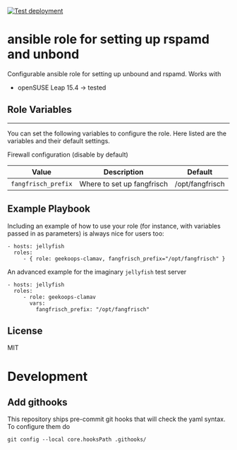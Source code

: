 [![Test deployment](https://github.com/GeekOops/geekoops-rspamd/actions/workflows/CI.yml/badge.svg)](https://github.com/GeekOops/geekoops-rspamd/actions/workflows/CI.yml)

# ansible role for setting up rspamd and unbond

Configurable ansible role for setting up unbound and rspamd.
Works with

- openSUSE Leap 15.4 -> tested

## Role Variables
--------------

You can set the following variables to configure the role. Here listed are the variables and their default settings.

Firewall configuration (disable by default)


| Value | Description | Default |
|-------|-------------|---------|
|`fangfrisch_prefix` | Where to set up fangfrisch | /opt/fangfrisch |


## Example Playbook

Including an example of how to use your role (for instance, with variables passed in as parameters) is always nice for users too:

    - hosts: jellyfish
      roles:
         - { role: geekoops-clamav, fangfrisch_prefix="/opt/fangfrisch" }

An advanced example for the imaginary `jellyfish` test server

    - hosts: jellyfish
      roles:
         - role: geekoops-clamav
           vars:
             fangfrisch_prefix: "/opt/fangfrisch"

## License

MIT

# Development

## Add githooks

This repository ships pre-commit git hooks that will check the yaml syntax. To configure them do

    git config --local core.hooksPath .githooks/
